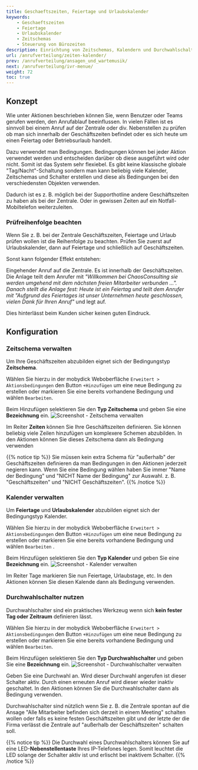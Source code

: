 ```yaml
---
title: Geschaeftszeiten, Feiertage und Urlaubskalender
keywords:
    - Geschaeftszeiten
    - Feiertage 
    - Urlaubskalender
    - Zeitschemas
    - Steuerung von Bürozeiten
description: Einrichtung von Zeitschemas, Kalendern und Durchwahlschaltern zur Steuerung von Geschäftszeiten, Feiertagen und Betriebsurlaub.
url: /anrufverteilung/zeiten-kalender/
prev: /anrufverteilung/ansagen_und_wartemusik/
next: /anrufverteilung/ivr-menue/
weight: 72
toc: true
---
```


## Konzept

Wie unter Aktionen beschrieben können Sie, wenn Benutzer oder Teams gerufen werden, den Anrufablauf beeinflussen. In vielen Fällen ist es sinnvoll bei einem Anruf auf der Zentrale oder div. Nebenstellen zu prüfen ob man sich innerhalb der Geschäftszeiten befindet oder es sich heute um einen Feiertag oder Betriebsurlaub handelt.

Dazu verwendet man Bedingungen. Bedingungen können bei jeder Aktion verwendet werden und entscheiden darüber ob diese ausgeführt wird oder nicht. Somit ist das System sehr flexiebel. Es gibt keine klassische globale "Tag/Nacht"-Schaltung sondern man kann beliebig viele Kalender, Zeitschemas und Schalter erstellen und diese als Bedingungen bei den verschiedensten Objekten verwenden. 

Dadurch ist es z. B. möglich bei der Supporthotline andere Geschäftszeiten zu haben als bei der Zentrale. Oder in gewissen Zeiten auf ein Notfall-Mobiltelefon weiterzuleiten.

### Prüfreihenfolge beachten

Wenn Sie z. B. bei der Zentrale Geschäftszeiten, Feiertage und Urlaub prüfen wollen ist die Reihenfolge zu beachten. Prüfen Sie zuerst auf Urlaubskalender, dann auf Feiertage und schließlich auf Geschäftszeiten.

Sonst kann folgender Effekt entstehen: 

Eingehender Anruf auf die Zentrale. Es ist innerhalb der Geschäftszeiten. Die Anlage teilt dem Anrufer mit *"Willkommen bei ChaosConsulting sie werden umgehend mit dem nächsten freien Mitarbeiter verbunden ...". Danach stellt die Anlage fest: Heute ist ein Feiertag und teilt dem Anrufer mit "Aufgrund des Feiertages ist unser Unternehmen heute geschlossen, vielen Dank für Ihren Anruf"* und legt auf.

Dies hinterlässt beim Kunden sicher keinen guten Eindruck.

## Konfiguration
### Zeitschema verwalten

Um Ihre Geschäftszeiten abzubilden eignet sich der Bedingungstyp **Zeitschema**.

Wählen Sie hierzu in der mobydick Weboberfläche `Erweitert > Aktionsbedingungen` den Button `+Hinzufügen`  um eine neue Bedingung zu erstellen oder markieren Sie eine bereits vorhandene Bedingung und wählen `Bearbeiten`.

Beim Hinzufügen selektieren Sie den **Typ Zeitschema** und geben Sie eine **Bezeichnung** ein. 
![Screenshot - Zeitschema verwalten](../../images/zeiten_verwalten.png?width=90% "Zeitschema verwalten für Anrufverteilung")

Im Reiter **Zeiten** können Sie Ihre Geschäftszeiten definieren. Sie können beliebig viele Zeilen hinzufügen um komplexere Schemen abzubilden. In den Aktionen können Sie dieses Zeitschema dann als Bedingung verwenden

{{% notice tip %}}
Sie müssen kein extra Schema für "außerhalb" der Geschäftszeiten definieren da man Bedingungen in den Aktionen jederzeit negieren kann. Wenn Sie eine Bedingung wählen haben Sie immer "Name der Bedingung" und "NICHT Name der Bedingung" zur Auswahl. z. B. "Geschäftszeiten" und "NICHT Geschäftszeiten".
{{% /notice %}}

### Kalender verwalten

Um **Feiertage** und **Urlaubskalender** abzubilden eignet sich der Bedingungstyp Kalender.

Wählen Sie hierzu in der mobydick Weboberfläche `Erweitert > Aktionsbedingungen` den Button `+Hinzufügen`  um eine neue Bedingung zu erstellen oder markieren Sie eine bereits vorhandene Bedingung und wählen `Bearbeiten` .

Beim Hinzufügen selektieren Sie den **Typ Kalender** und geben Sie eine **Bezeichnung** ein. 
![Screenshot - Kalender verwalten](../../images/kalender_verwalten.png?width=90% "Kalender verwalten für Anrufverteilung")

Im Reiter Tage markieren Sie nun Feiertage, Urlaubstage, etc.  In den Aktionen können Sie diesen Kalende dann als Bedingung verwenden.

### Durchwahlschalter nutzen

Durchwahlschalter sind ein praktisches Werkzeug wenn sich **kein fester Tag oder Zeitraum** definieren lässt.

Wählen Sie hierzu in der mobydick Weboberfläche `Erweitert > Aktionsbedingungen` den Button `+Hinzufügen` um eine neue Bedingung zu erstellen oder markieren Sie eine bereits vorhandene Bedingung und wählen `Bearbeiten`.

Beim Hinzufügen selektieren Sie den **Typ Durchwahlschalter** und geben Sie eine **Bezeichnung** ein. 
![Screenshot - Durchwahlschalter verwalten](../../images/durchwahlschalter_verwalten.png?width=90% "Durchwahlschalter nutzen für Anrufverteilung")

Geben Sie eine Durchwahl an. Wird dieser Durchwahl angerufen ist dieser Schalter aktiv. Durch einen erneuten Anruf wird dieser wieder inaktiv geschaltet.  In den Aktionen können Sie die Durchwahlschalter dann als Bedingung verwenden.

Durchwahlschalter sind nützlich wenn Sie z. B. die Zentrale spontan auf die Ansage "Alle Mitarbeiter befinden sich derzeit in einem Meeting" schalten wollen oder falls es keine festen Geschäftszeiten gibt und der letzte der die Firma verlässt die Zentrale auf "außerhalb der Geschäftszeiten" schalten soll.

{{% notice tip %}}
Die Durchwahl eines Durchwahlschalters können Sie auf eine LED-**Nebenstellentaste** Ihres IP-Telefones legen. Somit leuchtet die LED solange der Schalter aktiv ist und erlischt bei inaktivem Schalter.
{{% /notice %}}
